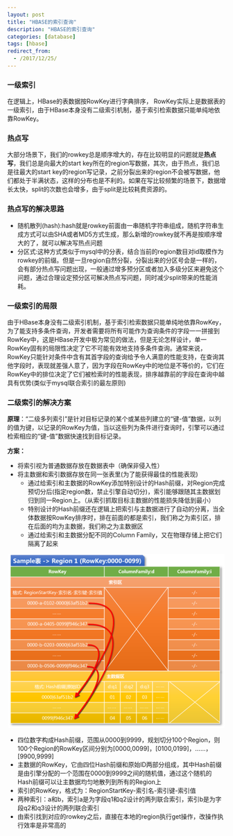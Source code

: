 ```yaml
---
layout: post
title: "HBASE的索引查询"
description: "HBASE的索引查询"
categories: [database]
tags: [hbase]
redirect_from:
  - /2017/12/25/
---
```

### 一级索引
在逻辑上，HBase的表数据按RowKey进行字典排序， RowKey实际上是数据表的一级索引，由于HBase本身没有二级索引机制，基于索引检索数据只能单纯地依靠RowKey。      

### 热点写
大部分场景下，我们的rowkey总是顺序增大的，存在比较明显的问题就是**热点写**，我们总是向最大的start key所在的region写数据，其次，由于热点，我们总是往最大的start key的region写记录，之前分裂出来的region不会被写数据，他们都处于半满状态，这样的分布也是不利的。如果在写比较频繁的场景下，数据增长太快，split的次数也会增多，由于split是比较耗费资源的。

### 热点写的解决思路
 - 随机散列(hash):hash就是rowkey前面由一串随机字符串组成，随机字符串生成方式可以由SHA或者MD5方式生成，那么新增的rowkey就不再是按顺序增大的了，就可以解决写热点问题
 - 分区式:这种方式类似于mysql中的分表，结合当前的region数目对id取模作为rowkey的前缀。但是一旦region自然分裂，分裂出来的分区号会是一样的，会有部分热点写问题出现，一般通过增多预分区或者加入多级分区来避免这个问题，通过合理设定预分区可解决热点写问题，同时减少split带来的性能消耗。

### 一级索引的局限
由于HBase本身没有二级索引机制，基于索引检索数据只能单纯地依靠RowKey，为了能支持多条件查询，开发者需要将所有可能作为查询条件的字段一一拼接到RowKey中，这是HBase开发中极为常见的做法，但是无论怎样设计，单一RowKey固有的局限性决定了它不可能有效地支持多条件查询。通常来说，RowKey只能针对条件中含有其首字段的查询给予令人满意的性能支持，在查询其他字段时，表现就差强人意了，因为字段在RowKey中的地位是不等价的，它们在RowKey中的排位决定了它们被检索时的性能表现，排序越靠前的字段在查询中越具有优势(类似于mysql联合索引的最左原则)

### 二级索引的解决方案
**原理**：“二级多列索引”是针对目标记录的某个或某些列建立的“键-值”数据，以列的值为键，以记录的RowKey为值，当以这些列为条件进行查询时，引擎可以通过检索相应的“键-值”数据快速找到目标记录。

**方案：**
- 将索引视为普通数据存放在数据表中（确保非侵入性）
- 将主数据和索引数据存放在同一张表里(为了能获得最佳的性能表现)
  - 通过给索引和主数据的RowKey添加特别设计的Hash前缀，对Region完成预切分后(指定region数，禁止引擎自动切分)，索引能够跟随其主数据划归到同一Region上。（从索引抓取目标主数据的性能损失降低到最小）
  - 特别设计的Hash前缀还在逻辑上把索引与主数据进行了自动的分离，当全体数据按RowKey排序时，排在前面的都是索引，我们称之为索引区，排在后面的均为主数据，我们称之为主数据区
  - 通过给索引和主数据分配不同的Column Family，又在物理存储上把它们隔离了起来

<center><img src="/assets/images/post/2017-12-25-hbase-search-index/index.png" width="500"/></center>

- 四位数字构成Hash前缀，范围从0000到9999，规划切分100个Region，则100个Region的RowKey区间分别为[0000,0099]，[0100,0199]，……，[9900,9999]
- 主数据的RowKey，它由四位Hash前缀和原始ID两部分组成，其中Hash前缀是由引擎分配的一个范围在0000到9999之间的随机值，通过这个随机的Hash前缀可以让主数据均匀地散列到所有的Region上
- 索引的RowKey，格式为：RegionStartKey-索引名-索引键-索引值
- 两种索引：a和b，索引a是为字段q1和q2设计的两列联合索引，索引b是为字段q2和q3设计的两列联合索引
- 由索引找到对应的rowkey之后，直接在本地的region执行get操作，改操作执行效率是非常高的

